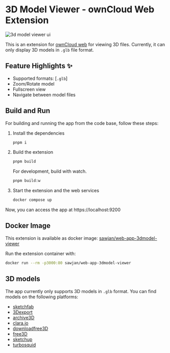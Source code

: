 # 3D Model Viewer - ownCloud Web Extension

![3d model viewer ui](./docs/ss-light.png)

This is an extension for [ownCloud web](https://github.com/owncloud/web) for viewing 3D files. Currently, it can only display 3D models in `.glb` file format.

## Feature Highlights ✨

- Supported formats: [`.glb`]
- Zoom/Rotate model
- Fullscreen view
- Navigate between model files


## Build and Run

For building and running the app from the code base, follow these steps: 

1. Install the dependencies

   ```bash
   pnpm i
   ```

2. Build the extension

   ```bash
   pnpm build
   ```

   For development, build with watch.

   ```bash
   pnpm build:w
   ```

3. Start the extension and the web services

   ```bash
   docker compose up
   ```

Now, you can access the app at https://localhost:9200

## Docker Image

This extension is available as docker image: [sawjan/web-app-3dmodel-viewer](https://hub.docker.com/r/sawjan/web-app-3dmodel-viewer/tags)

Run the extension container with:

```bash
docker run --rm -p3000:80 sawjan/web-app-3dmodel-viewer
```

## 3D models

The app currently only supports 3D models in `.glb` format. You can find models on the following platforms:

- [sketchfab](https://sketchfab.com/)
- [3Dexport](https://3dexport.com/free-3d-models)
- [archive3D](https://archive3d.net/)
- [clara.io](https://clara.io/library)
- [downloadfree3D](https://downloadfree3d.com/file-format/glb/)
- [free3D](https://free3d.com/)
- [sketchup](https://3dwarehouse.sketchup.com/)
- [turbosquid](https://www.turbosquid.com/Search/3D-Models/free)

